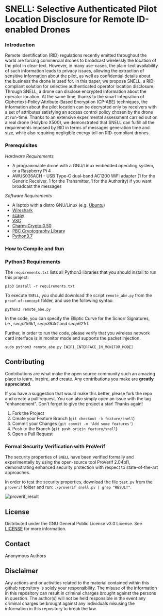 # SNELL: Selective Authenticated Pilot Location Disclosure for Remote ID-enabled Drones

### Introduction

Remote Identification (RID) regulations recently emitted throughout the world are forcing commercial drones to broadcast wirelessly the location of the pilot in clear-text. However, in many use-cases, the plain-text availability of such information leads to privacy issues, allowing the extraction of sensitive information about the pilot, as well as confidential details about the business the drone is used for. In this paper, we propose SNELL, a RID-compliant solution for selective authenticated operator location disclosure. Through SNELL, a drone can disclose encrypted information about the operator location. At the same time, thanks to the smart integration of Ciphertext-Policy Attribute-Based Encryption (CP-ABE) techniques, the information about the pilot location can be decrypted only by receivers with a set of attributes satisfying an access control policy chosen by the drone at run-time. Thanks to an extensive experimental assessment carried out on a real drone (Holybro X500), we demonstrated that SNELL can fulfill all the requirements imposed by RID in terms of messages generation time and size, while also requiring negligible energy toll on RID-compliant drones.


### Prerequisites

_Hardware Requirements_

- A programmable drone with a GNU/Linux embedded operating system, or a Raspberry Pi 4
- AWUS036ACH - USB Type-C dual-band AC1200 WiFi adapter (1 for the Generic Receiver, 1 for the Transmitter, 1 for the Authority) if you want broadcast the messages

_Software Requirements_

- A laptop with a distro GNU/Linux (e.g. [Ubuntu](https://ubuntu.com/))
- [Wireshark](https://www.wireshark.org/)
- [scapy](https://www.wireshark.org/](https://scapy.net/))
- [VSC](https://code.visualstudio.com/)
- [Charm-Crypto 0.50](https://jhuisi.github.io/charm/)
- [PBC Cryptography Library](https://crypto.stanford.edu/pbc/times.html)
- [Python3.7](https://www.python.org/)

### How to Compile and Run

### Python3 Requirements
The ```requirements.txt``` lists all Python3 libraries that you should install to run this project:

```
pip3 install -r requirements.txt
```

To execute ```SNELL```, you should download the script ```remote_abe.py``` from the ```proof-of-concept``` folder, and use the following syntax:

```
python3 remote_abe.py
```

In the code, you can specify the Elliptic Curve for the Scnorr Signatures, i.e., _secp256k1_, _secp384r1_ and _secp621r1_.

Further, in order to run the code, please verify that you wireless network card interface is in monitor mode and supports the packet injection.

```sudo python3 remote_abe.py [WIFI_INTERFACE_IN_MONITOR_MODE]```

<!-- CONTRIBUTING -->
## Contributing

Contributions are what make the open source community such an amazing place to learn, inspire, and create. Any contributions you make are **greatly appreciated**.

If you have a suggestion that would make this better, please fork the repo and create a pull request. You can also simply open an issue with the tag "enhancement".
Don't forget to give the project a star! Thanks again!

1. Fork the Project
2. Create your Feature Branch (`git checkout -b feature/snell`)
3. Commit your Changes (`git commit -m 'Add some features'`)
4. Push to the Branch (`git push origin feature/snell`)
5. Open a Pull Request

### Formal Security Verification with ProVerif
The security properties of ```SNELL``` have been verified formally and experimentally by using the open-source tool ProVerif 2.04pl1, demonstrating enhanced security protection with respect to state-of-the-art approaches.

In order to test the security properties, download the file ```test.pv``` from the ```proverif``` folder and run: ```./proverif snell.pv | grep "RESULT"```.

![proverif_result](img/snell.png?raw=true "ProVerif")


<!-- LICENSE -->
## License

Distributed under the GNU General Public License v3.0 License. See  [LICENSE](./LICENSE) for more information.


<!-- CONTACT -->
## Contact

Anonymous Authors

<!-- DISCLAIMER -->
## Disclaimer

Any actions and or activities related to the material contained within this github repository is solely your responsibility. The misuse of the information in this repository can result in criminal charges brought against the persons in question. The author(s) will not be held responsible in the event any criminal charges be brought against any individuals misusing the information in this repository to break the law.

